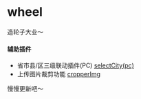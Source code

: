 # wheel
造轮子大业～

#### 辅助插件
* 省市县/区三级联动插件(PC) [selectCity(pc)](https://github.com/EdogawaSherry/wheel/tree/master/selectCity(pc))
* 上传图片裁剪功能 [cropperImg](https://github.com/EdogawaSherry/wheel/tree/master/cropperImg)



慢慢更新吧～
